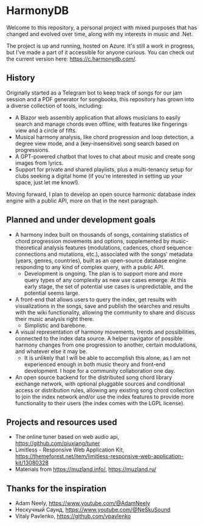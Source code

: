 ﻿# HarmonyDB
Welcome to this repository, a personal project with mixed purposes that has changed and evolved over time, along with my interests in music and .Net.

The project is up and running, hosted on Azure. It's still a work in progress, but I've made a part of it accessible for anyone curious. You can check out the current version here: https://с.harmonydb.com/.

## History
Originally started as a Telegram bot to keep track of songs for our jam session and a PDF generator for songbooks, this repository has grown into a diverse collection of tools, including:
- A Blazor web assembly application that allows musicians to easily search and manage chords even offline, with features like fingerings view and a circle of fifts.
- Musical harmony analysis, like chord progression and loop detection, a degree view mode, and a (key-insensitive) song search based on progressions.
- A GPT-powered chatbot that loves to chat about music and create song images from lyrics.
- Support for private and shared playlists, plus a multi-tenancy setup for clubs seeking a digital home (if you're interested in setting up your space, just let me know!).

Moving forward, I plan to develop an open source harmonic database index engine with a public API, more on that in the next paragraph.

## Planned and under development goals
- A harmony index built on thousands of songs, containing statistics of chord progression movements and options, supplemented by music-theoretical analysis features (modulations, cadences, chord sequence connections and mutations, etc.), associated with the songs' metadata (years, genres, countries), built as an open-source database engine responding to any kind of complex query, with a public API.
  - Development is ongoing. The plan is to support more and more query types of any complexity as new use cases emerge. At this early stage, the set of potential use cases is unpredictable, and the potential seems large.
- A front-end that allows users to query the index, get results with visualizations in the songs, save and publish the searches and results with the wiki functionality, allowing the community to share and discuss their music analysis right there.
  - Simplistic and barebone.
- A visual representation of harmony movements, trends and possibilities, connected to the index data source. A helper navigator of possible harmony changes from one progression to another, certain modulations, and whatever else it may be.
  - It is unlikely that I will be able to accomplish this alone, as I am not experienced enough in both music theory and front-end development. I hope for a community collaboration one day.
- An open source backend for the distributed song chord library exchange network, with optional pluggable sources and conditional access or distribution rules, allowing any existing song chord collection to join the index network and/or use the index features to provide more functionality to their users (the index comes with the LGPL license).

## Projects and resources used
- The online tuner based on web audio api, https://github.com/qiuxiang/tuner
- Limitless - Responsive Web Application Kit, https://themeforest.net/item/limitless-responsive-web-application-kit/13080328
- Materials from https://muzland.info/, https://muzland.ru/

## Thanks for the inspiration
- Adam Neely, https://www.youtube.com/@AdamNeely
- Нескучный Саунд, https://www.youtube.com/@NeSkuSound
- Vitaly Pavlenko, https://github.com/vpavlenko
